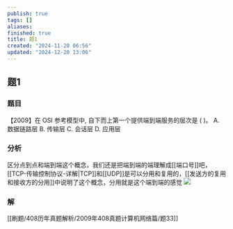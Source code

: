 ```yaml
---
publish: true
tags: []
aliases: 
finished: true
title: 题1
created: "2024-11-20 06:56"
updated: "2024-12-20 13:06"
---
```

## 题1
### 题目
【2009】在 OSI 参考模型中, 自下而上第一个提供端到端服务的层次是 ( )。 
A. 数据链路层 B. 传输层 C. 会话层 D. 应用层
### 分析
区分点到点和端到端这个概念，我们还是把端到端的端理解成[[端口号]]吧，[[TCP-传输控制协议-详解|TCP]]和[[UDP]]是可以分用和复用的，[[发送方的复用和接收方的分用]]中说明了这个概念，分用就是这个端到端的感觉
![](https://img.hwenyi.tech/202407201815655.webp)
### 解
[[刷题/408历年真题解析/2009年408真题计算机网络篇/题33]]